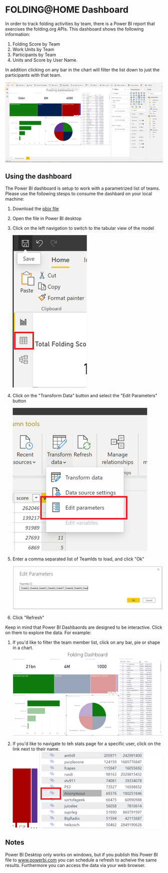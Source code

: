 # FOLDING@HOME Dashboard

In order to track folding activities by team, there is a Power BI report that exercises the folding.org APIs.  This dashboard shows the following information:
1. Folding Score by Team
1. Work Units by Team
1. Participants by Team
1. Units and Score by User Name.

In addition clicking on any bar in the chart will filter the list down to just the participants with that team.

![](../img/FoldingDashboard.png)

## Using the dashboard

The Power BI dashboard is setup to work with a parametrized list of teams.  Please use the following stesps to consume the dashbard on your local machine:
1. Download the [pbix file](./FoldingDashboard.pbix)
1. Open the file in Power BI desktop
1. Click on the left navigation to switch to the tabular view of the model

    ![](../img/PowerBI-01.png)
1. Click on the "Transform Data" button and select the "Edit Parameters" button

    ![](../img/PowerBI-02.png)
1. Enter a comma separated list of TeamIds to load, and click "Ok"

    ![](../img/PowerBI-03.png)

1. Click "Refresh"

Keep in mind that Power BI Dashbaords are designed to be interactive.   Click on them to explore the data.  For example:
1. If you'd like to filter the team member list, click on any bar, pie or shape in a chart.
    ![](../img/ReportFilter.png)

1. If you'd like to navigate to teh stats page for a specific user, click on the link next to their name.
    ![](../img/ReportLink.png)

## Notes

Power BI Desktop only works on windows, but if you publish this Power BI file to www.powerbi.com you can schedule a refresh to acheive the same results.  Furthermore you can access the data via your web browser.